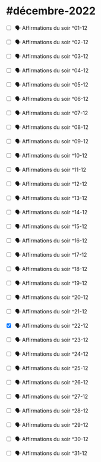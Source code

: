 # #décembre-2022
- [ ] 🗣️ Affirmations du soir ^01-12
- [ ] 🗣️ Affirmations du soir ^02-12
- [ ] 🗣️ Affirmations du soir ^03-12
- [ ] 🗣️ Affirmations du soir ^04-12
- [ ] 🗣️ Affirmations du soir ^05-12
- [ ] 🗣️ Affirmations du soir ^06-12
- [ ] 🗣️ Affirmations du soir ^07-12
- [ ] 🗣️ Affirmations du soir ^08-12
- [ ] 🗣️ Affirmations du soir ^09-12
- [ ] 🗣️ Affirmations du soir ^10-12
- [ ] 🗣️ Affirmations du soir ^11-12
- [ ] 🗣️ Affirmations du soir ^12-12
- [ ] 🗣️ Affirmations du soir ^13-12
- [ ] 🗣️ Affirmations du soir ^14-12
- [ ] 🗣️ Affirmations du soir ^15-12
- [ ] 🗣️ Affirmations du soir ^16-12
- [ ] 🗣️ Affirmations du soir ^17-12
- [ ] 🗣️ Affirmations du soir ^18-12
- [ ] 🗣️ Affirmations du soir ^19-12
- [ ] 🗣️ Affirmations du soir ^20-12
- [ ] 🗣️ Affirmations du soir ^21-12
- [x] 🗣️ Affirmations du soir ^22-12
- [ ] 🗣️ Affirmations du soir ^23-12
- [ ] 🗣️ Affirmations du soir ^24-12
- [ ] 🗣️ Affirmations du soir ^25-12
- [ ] 🗣️ Affirmations du soir ^26-12
- [ ] 🗣️ Affirmations du soir ^27-12
- [ ] 🗣️ Affirmations du soir ^28-12
- [ ] 🗣️ Affirmations du soir ^29-12
- [ ] 🗣️ Affirmations du soir ^30-12
- [ ] 🗣️ Affirmations du soir ^31-12

